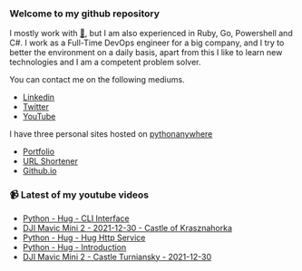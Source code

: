 ### Welcome to my github repository

I mostly work with [:snake:](https://www.python.org/), but I am also experienced in Ruby, Go, Powershell and C#. I work as a Full-Time DevOps engineer for a big company, and I try to better the environment on a daily basis, apart from this I like to learn new technologies and I am a competent problem solver.

You can contact me on the following mediums.
- [Linkedin](https://www.linkedin.com/in/r3ap3rpy)
- [Twitter](https://twitter.com/r3ap3rpy)
- [YouTube](https://www.youtube.com/channel/UC1qkMXH8d2I9DDAtBSeEHqg)

I have three personal sites hosted on [pythonanywhere](https://www.pythonanywhere.com/)
- [Portfolio](http://r3ap3rpy.pythonanywhere.com/)
- [URL Shortener](http://shortenpy.pythonanywhere.com/)
- [Github.io](https://r3ap3rpy.github.io/)

### :video_camera: Latest of my youtube videos
<!-- YOUTUBE:START -->
- [Python - Hug - CLI Interface](https://www.youtube.com/watch?v=-VvCRSNHmVY)
- [DJI Mavic Mini 2 - 2021-12-30 - Castle of Krasznahorka](https://www.youtube.com/watch?v=hP8y9Ogtbik)
- [Python - Hug - Hug Http Service](https://www.youtube.com/watch?v=88yM8ZkwNhw)
- [Python - Hug - Introduction](https://www.youtube.com/watch?v=Tk3yJts02O4)
- [DJI Mavic Mini 2 - Castle Turniansky - 2021-12-30](https://www.youtube.com/watch?v=CQurlPcQDkE)
<!-- YOUTUBE:END -->

